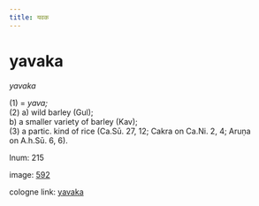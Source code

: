 ```yaml
---
title: यवक
---
```


# yavaka

<i>yavaka</i>  <div n="P" />(1) = <i>yava;</i> <div n="P" />(2) a) wild barley (Gul); <div n="lb" />b) a smaller variety of barley (Kav); <div n="P" />(3) a partic. kind of rice (Ca.Sū. 27, 12; Cakra on Ca.Ni. 2, 4; Aruṇa <div n="lb" />on <bot>A.</bot>h.Sū. 6, 6).

lnum: 215

image: [592](https://www.sanskrit-lexicon.uni-koeln.de/scans/csl-apidev/servepdf.php?dict=snp&page=592)

cologne link: [yavaka](https://sanskrit-lexicon.uni-koeln.de/scans/csl-apidev/getword.php?dict=snp&key=yavaka)

